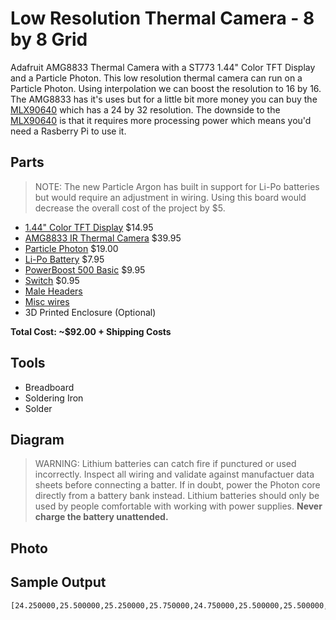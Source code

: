 # Low Resolution Thermal Camera - 8 by 8 Grid 

Adafruit AMG8833 Thermal Camera with a ST773 1.44" Color TFT Display and a Particle Photon. This low resolution thermal camera can run on a Particle Photon. Using interpolation we can boost the resolution to 16 by 16. The AMG8833 has it's uses but for a little bit more money you can buy the [MLX90640](https://www.sparkfun.com/products/14844) which has a 24 by 32 resolution. The downside to the [MLX90640](https://www.sparkfun.com/products/14844) is that it requires more processing power which means you'd need a Rasberry Pi to use it.

## Parts

> NOTE: The new Particle Argon has built in support for Li-Po batteries but would require an adjustment in wiring. Using this board would decrease the overall cost of the project by $5.

- [1.44" Color TFT Display](https://www.adafruit.com/product/2088) $14.95
- [AMG8833 IR Thermal Camera](https://www.adafruit.com/product/3538) $39.95
- [Particle Photon](https://www.adafruit.com/product/2721) $19.00
- [Li-Po Battery](https://www.adafruit.com/product/1578) $7.95
- [PowerBoost 500 Basic](https://www.adafruit.com/product/1903) $9.95
- [Switch](https://www.adafruit.com/product/805) $0.95
- [Male Headers](https://www.adafruit.com/product/2671)
- [Misc wires](https://www.amazon.com/gp/product/B07DW32WXF/)
- 3D Printed Enclosure (Optional)

**Total Cost: ~$92.00 + Shipping Costs**

## Tools

- Breadboard
- Soldering Iron
- Solder

## Diagram

> WARNING: Lithium batteries can catch fire if punctured or used incorrectly. Inspect all wiring and validate against manufactuer data sheets before connecting a batter. If in doubt, power the Photon core directly from a battery bank instead. Lithium batteries should only be used by people comfortable with working with power supplies. **Never charge the battery unattended.**


## Photo



## Sample Output

```
[24.250000,25.500000,25.250000,25.750000,24.750000,25.500000,25.500000,26.000000,21.500000,23.500000,26.000000,25.250000,25.500000,24.500000,25.250000,25.250000,21.500000,24.000000,28.500000,25.250000,25.250000,25.750000,25.500000,23.000000,22.500000,28.000000,28.250000,24.000000,25.250000,24.500000,21.750000,21.250000,24.500000,28.000000,26.250000,20.750000,20.500000,20.250000,19.750000,20.250000,22.750000,26.250000,23.500000,20.250000,19.500000,19.500000,20.000000,20.750000,21.000000,21.000000,20.250000,20.000000,20.500000,19.750000,19.500000,20.250000,20.500000,20.000000,20.750000,19.250000,19.500000,19.750000,20.500000,20.750000];
```
